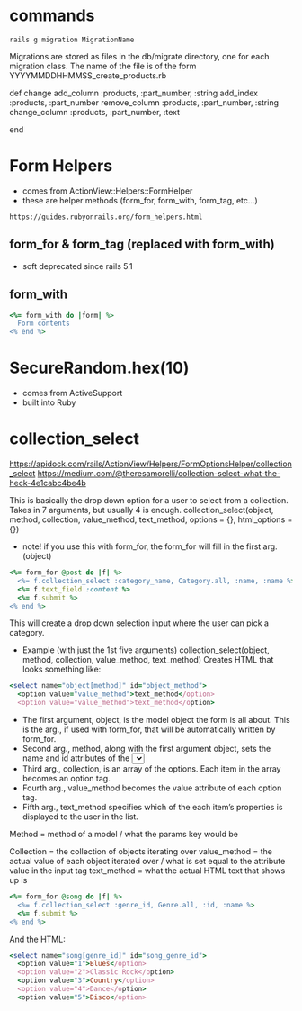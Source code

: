 # commands

`rails g migration MigrationName`

Migrations are stored as files in the db/migrate directory, one for each migration class. The name of the file is of the form YYYYMMDDHHMMSS_create_products.rb



  def change
    add_column :products, :part_number, :string
    add_index :products, :part_number
    remove_column :products, :part_number, :string
	change_column :products, :part_number, :text

  end


# Form Helpers
- comes from ActionView::Helpers::FormHelper
- these are helper methods (form_for, form_with, form_tag, etc...)

`https://guides.rubyonrails.org/form_helpers.html`

## form_for & form_tag (replaced with form_with)
- soft deprecated since rails 5.1


## form_with

```ruby
<%= form_with do |form| %>
  Form contents
<% end %>
```







# SecureRandom.hex(10)
- comes from ActiveSupport
- built into Ruby






# collection_select

https://apidock.com/rails/ActionView/Helpers/FormOptionsHelper/collection_select
https://medium.com/@theresamorelli/collection-select-what-the-heck-4e1cabc4be4b

This is basically the drop down option for a user to select from a collection. Takes in 7 arguments, but usually 4 is enough.
collection_select(object, method, collection, value_method, text_method, options = {}, html_options = {})

* note! if you use this with form_for, the form_for will fill in the first arg. (object)

```ruby
<%= form_for @post do |f| %>
  <%= f.collection_select :category_name, Category.all, :name, :name %>
  <%= f.text_field :content %>
  <%= f.submit %>
<% end %>
```

This will create a drop down selection input where the user can pick a category.

* Example (with just the 1st five arguments)
collection_select(object, method, collection, value_method, text_method)
Creates HTML that looks something like:

```ruby
<select name="object[method]" id="object_method">
  <option value="value_method">text_method</option>
  <option value="value_method">text_method</option>
```

* The first argument, object, is the model object the form is all about. This is the arg., if used with form_for, that will be automatically written by form_for.
* Second arg., method, along with the first argument object, sets the name and id attributes of the <select> tag. Note that method must be a property of object.
* Third arg., collection, is an array of the options. Each item in the array becomes an option tag.
* Fourth arg., value_method becomes the value attribute of each option tag.
* Fifth arg., text_method specifies which of the each item’s properties is displayed to the user in the list.

Method = method of a model / what the params key would be

Collection = the collection of objects iterating over
value_method = the actual value of each object iterated over / what is set equal to the attribute value in the input tag
text_method = what the actual HTML text that shows up is

```ruby
<%= form_for @song do |f| %>
  <%= f.collection_select :genre_id, Genre.all, :id, :name %>
  <%= f.submit %>
<% end %>
```

And the HTML:

```ruby
<select name="song[genre_id]" id="song_genre_id">
  <option value="1">Blues</option>
  <option value="2">Classic Rock</option>
  <option value="3">Country</option>
  <option value="4">Dance</option>
  <option value="5">Disco</option>
```
